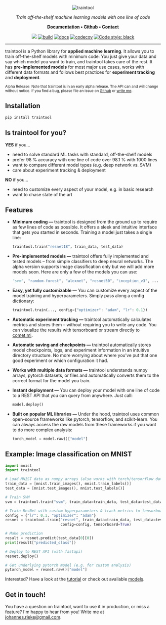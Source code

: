 <p align="center">
    <img src="docs/assets/cover.png" alt="traintool">
</p>
<p align="center">
    <em>Train off-the-shelf machine learning models with one line of code</em>
</p>
<p align="center">
    <b><a href="https://traintool.jrieke.com/">Documentation</a> • <a href="https://github.com/jrieke/traintool">Github</a> • <a href="mailto:johannes.rieke@gmail.com">Contact</a></b>
</p>
<p align="center">
    <a href="https://pypi.org/project/traintool/"><img src="https://img.shields.io/badge/Python-3.6%2B-blue"></a>
    <a href="https://github.com/jrieke/traintool/actions"><img src="https://github.com/jrieke/traintool/workflows/build/badge.svg" alt="build"></a>
    <a href="https://traintool.jrieke.com"><img src="https://github.com/jrieke/traintool/workflows/docs/badge.svg" alt="docs"></a>
    <a href="https://codecov.io/gh/jrieke/traintool"><img src="https://codecov.io/gh/jrieke/traintool/branch/master/graph/badge.svg?token=NVH72ZXX8Z" alt="codecov"/></a>
    <a href="https://github.com/psf/black"><img src="https://img.shields.io/badge/code%20style-black-000000.svg" alt="Code style: black"></a>
</p>

---

traintool is a Python library for **applied machine learning**. It allows you to train 
off-the-shelf models with minimum code: You just give your data and say which model you 
want to train, and traintool takes care of the rest. It has **pre-implemented models** 
for most major use cases, works with different data formats and follows best practices 
for **experiment tracking** and **deployment**. 

<sup>Alpha Release: Note that traintool is in an early alpha release. The API can and will change 
without notice. If you find a bug, please file an issue on [Github](https://github.com/jrieke/traintool) 
or [write me](mailto:johannes.rieke@gmail.com).</sup>


## Installation

```bash
pip install traintool
```

## Is traintool for you?

**YES** if you...

- need to solve standard ML tasks with standard, off-the-shelf models
- prefer 98 % accuracy with one line of code over 98.1 % with 1000 lines
- want to compare different model types (e.g. deep network vs. SVM)
- care about experiment tracking & deployment


**NO** if you...

- need to customize every aspect of your model, e.g. in basic research
- want to chase state of the art


## Features

- **Minimum coding —** traintool is designed from the ground up to require as few lines of code as possible. It offers a sleek and intuitive interface that gets you started in seconds. Training a model just takes a single line:

    ```python
    traintool.train("resnet18", train_data, test_data)
    ```

- **Pre-implemented models —** traintool offers fully implemented and tested models – from simple classifiers to deep neural networks. The alpha version supports image classification only but we will add more models soon. Here are only a few of the models you can use:

    ```python
    "svm", "random-forest", "alexnet", "resnet50", "inception_v3", ...
    ```

- **Easy, yet fully customizable —** You can customize every aspect of the model training and hyperparameters. Simply pass along a config dictionary:

    ```python
    traintool.train(..., config={"optimizer": "adam", "lr": 0.1})
    ```

- **Automatic experiment tracking —** traintool automatically calculates metrics and stores them – without requiring you to write any code. You can visualize the results with tensorboard or stream directly to [comet.ml](https://www.comet.ml/).

- **Automatic saving and checkpoints —** traintool automatically stores model checkpoints, logs, and experiment information in an intuitive directory structure. No more worrying about where you've put that one good experiment or which configuration it had. 

- **Works with multiple data formats —** traintool understands numpy arrays, pytorch datasets, or files and automatically converts them to the correct format for the model you train. 

- **Instant deployment —** You can deploy your model with one line of code to a REST API that you can query from anywhere. Just call:

    ```python
    model.deploy()
    ```

- **Built on popular ML libraries —** Under the hood, traintool uses common open-source frameworks like pytorch, tensorflow, and scikit-learn. You can always access the raw models from these frameworks if you want to do more complex analysis:

    ```python
    torch_model = model.raw()["model"]
    ```




<!--
Features & design principles:

- **pre-implemented models** for most major use cases
- automatic experiment tracking with **tensorboard or comet.ml**
- instant **deployment** through REST API
- supports multiple data formats (numpy, pytorch/tensorflow, files, ...)
- access to raw models from sklearn/pytorch/tensorflow
-->



## Example: Image classification on MNIST

```python
import mnist
import traintool

# Load MNIST data as numpy arrays (also works with torch/tensorflow datasets, files, ...)
train_data = [mnist.train_images(), mnist.train_labels()]
test_data = [mnist.test_images(), mnist.test_labels()]

# Train SVM
svm = traintool.train("svm", train_data=train_data, test_data=test_data)

# Train ResNet with custom hyperparameters & track metrics to tensorboard
config = {"lr": 0.1, "optimizer": "adam"}
resnet = traintool.train("resnet", train_data=train_data, test_data=test_data, 
                         config=config, tensorboard=True)

# Make prediction
result = resnet.predict(test_data[0][0])
print(result["predicted_class"])

# Deploy to REST API (with fastapi)
resnet.deploy()

# Get underlying pytorch model (e.g. for custom analysis)
pytorch_model = resnet.raw()["model"]
```

Interested? Have a look at the [tutorial](https://traintool.jrieke.com/tutorial/) or check 
out available [models](https://traintool.jrieke.com/models/).


## Get in touch!

You have a question on traintool, want to use it in production, or miss a feature? I'm 
happy to hear from you! Write me at [johannes.rieke@gmail.com](mailto:johannes.rieke@gmail.com). 
